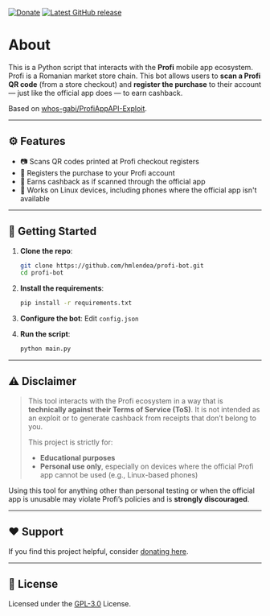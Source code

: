 [![Donate](https://img.shields.io/badge/-%E2%99%A5%20Donate-%23ff69b4)](https://hmlendea.go.ro/fund.html) [![Latest GitHub release](https://img.shields.io/github/v/release/hmlendea/profi-bot)](https://github.com/hmlendea/profi-bot/releases/latest)

# About

This is a Python script that interacts with the **Profi** mobile app ecosystem. Profi is a Romanian market store chain. This bot allows users to **scan a Profi QR code** (from a store checkout) and **register the purchase** to their account — just like the official app does — to earn cashback.

Based on [whos-gabi/ProfiAppAPI-Exploit](https://github.com/whos-gabi/ProfiAppAPI-Exploit).

---

## ⚙️ Features

- 📷 Scans QR codes printed at Profi checkout registers
- 🔐 Registers the purchase to your Profi account
- 💸 Earns cashback as if scanned through the official app
- 🐧 Works on Linux devices, including phones where the official app isn't available

---

## 🚀 Getting Started

1. **Clone the repo**:
   ```bash
   git clone https://github.com/hmlendea/profi-bot.git
   cd profi-bot
   ```

2. **Install the requirements**:
   ```bash
   pip install -r requirements.txt
   ```

3. **Configure the bot**:
   Edit `config.json`

4. **Run the script**:
   ```bash
   python main.py
   ```

---

## ⚠️ Disclaimer

> This tool interacts with the Profi ecosystem in a way that is **technically against their Terms of Service (ToS)**. It is not intended as an exploit or to generate cashback from receipts that don’t belong to you.
>
> This project is strictly for:
> - **Educational purposes**
> - **Personal use only**, especially on devices where the official Profi app cannot be used (e.g., Linux-based phones)

Using this tool for anything other than personal testing or when the official app is unusable may violate Profi’s policies and is **strongly discouraged**.

---

## ❤️ Support

If you find this project helpful, consider [donating here](https://hmlendea.go.ro/fund.html).

---

## 📄 License

Licensed under the [GPL-3.0](./LICENSE) License.
